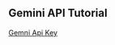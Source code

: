 ## Gemini API Tutorial

[Gemni Api Key](https://ai.google.dev/gemini-api/docs?_gl=1*1fumi0o*_ga*Njg0MjU3NjkxLjE3Mzc2Mzg1Mjc.*_ga_P1DBVKWT6V*MTczNzc4NDc0NS40LjAuMTczNzc4NDc0NS42MC4wLjYyNTQ3Nzk5Ng..#node.js)
